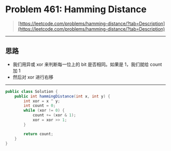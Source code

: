# Problem 461: Hamming Distance

> [https://leetcode.com/problems/hamming-distance/?tab=Description](https://leetcode.com/problems/hamming-distance/?tab=Description)

---

## 思路

* 我们用异或 xor 来判断每一位上的 bit 是否相同。如果是 1，我们就给 count 加 1
* 然后对 xor 进行右移

---

```java
public class Solution {
    public int hammingDistance(int x, int y) {
        int xor = x ^ y;
        int count = 0;
        while (xor != 0) {
            count += (xor & 1);
            xor = xor >> 1;
        }

        return count;
    }
} 
```



